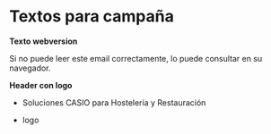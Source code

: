 # Textos para campaña


**Texto webversion**

Si no puede leer este email correctamente, lo puede consultar en su navegador.

**Header con logo**

- Soluciones CASIO para Hostelería y Restauración

- logo
 